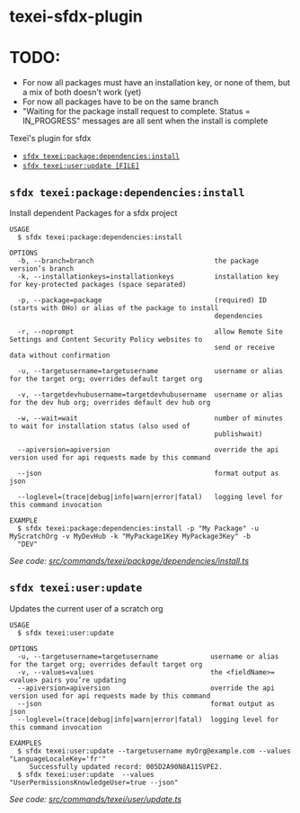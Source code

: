 texei-sfdx-plugin
=================

# TODO:

* For now all packages must have an installation key, or none of them, but a mix of both doesn't work (yet)
* For now all packages have to be on the same branch
* "Waiting for the package install request to complete. Status = IN_PROGRESS" messages are all sent when the install is complete

Texeï&#39;s plugin for sfdx

<!-- commands -->
* [`sfdx texei:package:dependencies:install`](#texei-sfdx-plugin-texeipackagedependenciesinstall)
* [`sfdx texei:user:update [FILE]`](#texei-sfdx-plugin-texeiuserupdate-file)

## `sfdx texei:package:dependencies:install`

Install dependent Packages for a sfdx project

```
USAGE
  $ sfdx texei:package:dependencies:install

OPTIONS
  -b, --branch=branch                              the package version’s branch
  -k, --installationkeys=installationkeys          installation key for key-protected packages (space separated)

  -p, --package=package                            (required) ID (starts with 0Ho) or alias of the package to install
                                                   dependencies

  -r, --noprompt                                   allow Remote Site Settings and Content Security Policy websites to
                                                   send or receive data without confirmation

  -u, --targetusername=targetusername              username or alias for the target org; overrides default target org

  -v, --targetdevhubusername=targetdevhubusername  username or alias for the dev hub org; overrides default dev hub org

  -w, --wait=wait                                  number of minutes to wait for installation status (also used of
                                                   publishwait)

  --apiversion=apiversion                          override the api version used for api requests made by this command

  --json                                           format output as json

  --loglevel=(trace|debug|info|warn|error|fatal)   logging level for this command invocation

EXAMPLE
  $ sfdx texei:package:dependencies:install -p "My Package" -u MyScratchOrg -v MyDevHub -k "MyPackage1Key MyPackage3Key" -b 
  "DEV"
```

_See code: [src/commands/texei/package/dependencies/install.ts](https://github.com/texei/texei-sfdx-plugin/blob/v0.0.1/src/commands/texei/package/dependencies/install.ts)_

## `sfdx texei:user:update`

Updates the current user of a scratch org

```
USAGE
  $ sfdx texei:user:update

OPTIONS
  -u, --targetusername=targetusername             username or alias for the target org; overrides default target org
  -v, --values=values                             the <fieldName>=<value> pairs you’re updating
  --apiversion=apiversion                         override the api version used for api requests made by this command
  --json                                          format output as json
  --loglevel=(trace|debug|info|warn|error|fatal)  logging level for this command invocation

EXAMPLES
  $ sfdx texei:user:update --targetusername myOrg@example.com --values "LanguageLocaleKey='fr'"
     Successfully updated record: 005D2A90N8A11SVPE2.
  $ sfdx texei:user:update  --values "UserPermissionsKnowledgeUser=true --json"
```

_See code: [src/commands/texei/user/update.ts](https://github.com/texei/texei-sfdx-plugin/blob/v0.0.1/src/commands/texei/user/update.ts)_
<!-- commandsstop -->